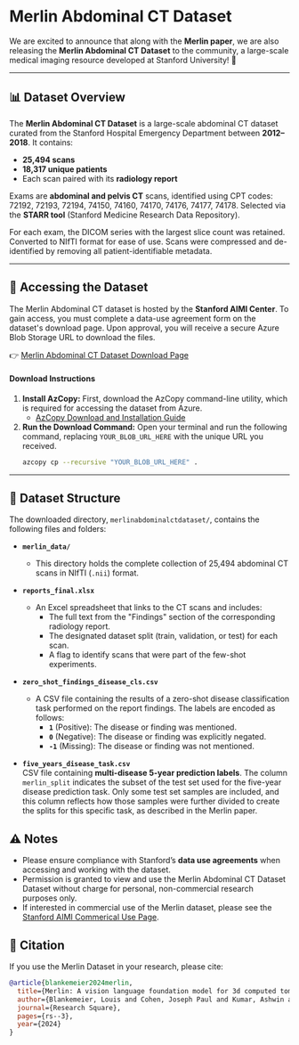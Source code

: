 # Merlin Abdominal CT Dataset

We are excited to announce that along with the **Merlin paper**, we are also releasing the **Merlin Abdominal CT Dataset** to the community, a large-scale medical imaging resource developed at Stanford University!  🚀  

---

## 📊 Dataset Overview

The **Merlin Abdominal CT Dataset** is a large-scale abdominal CT dataset curated from the Stanford Hospital Emergency Department between **2012–2018**. It contains:

- **25,494 scans**  
- **18,317 unique patients**  
- Each scan paired with its **radiology report**  

Exams are **abdominal and pelvis CT** scans, identified using CPT codes: 72192, 72193, 72194, 74150, 74160, 74170, 74176, 74177, 74178. Selected via the **STARR tool** (Stanford Medicine Research Data Repository).  

For each exam, the DICOM series with the largest slice count was retained. Converted to NIfTI format for ease of use. Scans were compressed and de-identified by removing all patient-identifiable metadata.  

---
## 🔗 Accessing the Dataset

The Merlin Abdominal CT dataset is hosted by the **Stanford AIMI Center**. To gain access, you must complete a data-use agreement form on the dataset's download page. Upon approval, you will receive a secure Azure Blob Storage URL to download the files.

👉 [Merlin Abdominal CT Dataset Download Page](https://stanfordaimi.azurewebsites.net/datasets/60b9c7ff-877b-48ce-96c3-0194c8205c40)

#### Download Instructions
1.  **Install AzCopy:** First, download the AzCopy command-line utility, which is required for accessing the dataset from Azure.
    * [AzCopy Download and Installation Guide](https://learn.microsoft.com/en-us/azure/storage/common/storage-use-azcopy-v10)
2.  **Run the Download Command:** Open your terminal and run the following command, replacing `YOUR_BLOB_URL_HERE` with the unique URL you received.
    ```bash
    azcopy cp --recursive "YOUR_BLOB_URL_HERE" .
    ```

---
## 📂 Dataset Structure

The downloaded directory, `merlinabdominalctdataset/`, contains the following files and folders:

* **`merlin_data/`**
    * This directory holds the complete collection of 25,494 abdominal CT scans in NIfTI (`.nii`) format.

* **`reports_final.xlsx`**
    * An Excel spreadsheet that links to the CT scans and includes:
        * The full text from the "Findings" section of the corresponding radiology report.
        * The designated dataset split (train, validation, or test) for each scan.
        * A flag to identify scans that were part of the few-shot experiments.

* **`zero_shot_findings_disease_cls.csv`**
    * A CSV file containing the results of a zero-shot disease classification task performed on the report findings. The labels are encoded as follows:
        * **`1`** (Positive): The disease or finding was mentioned.
        * **`0`** (Negative): The disease or finding was explicitly negated.
        * **`-1`** (Missing): The disease or finding was not mentioned.
- **`five_years_disease_task.csv`**  
CSV file containing **multi-disease 5-year prediction labels**. The column `merlin_split` indicates the subset of the test set used for the five-year disease prediction task. Only some test set samples are included, and this column reflects how those samples were further divided to create the splits for this specific task, as described in the Merlin paper.

## ⚠️ Notes

- Please ensure compliance with Stanford’s **data use agreements** when accessing and working with the dataset.  
- Permission is granted to view and use the Merlin Abdominal CT Dataset Dataset without charge for personal, non-commercial research purposes only. 
- If interested in commercial use of the Merlin dataset, please see the [Stanford AIMI Commerical Use Page](https://aimi.stanford.edu/datasets-commercial-use).

## 🔗 Citation

If you use the Merlin Dataset in your research, please cite:

```bibtex
@article{blankemeier2024merlin,
  title={Merlin: A vision language foundation model for 3d computed tomography},
  author={Blankemeier, Louis and Cohen, Joseph Paul and Kumar, Ashwin and Van Veen, Dave and Gardezi, Syed Jamal Safdar and Paschali, Magdalini and Chen, Zhihong and Delbrouck, Jean-Benoit and Reis, Eduardo and Truyts, Cesar and others},
  journal={Research Square},
  pages={rs--3},
  year={2024}
}